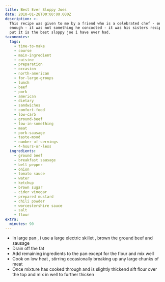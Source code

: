 ```yaml
---
title: Best Ever Sloppy Joes
date: 2010-01-28T00:00:00.000Z
description: >-
  This recipe was given to me by a friend who is a celebrated chef - oddly
  enough - it was not something he concocted - it was his sisters recipe. simply
  put it is the best sloppy joe i have ever had.
taxonomies:
  tags:
    - time-to-make
    - course
    - main-ingredient
    - cuisine
    - preparation
    - occasion
    - north-american
    - for-large-groups
    - lunch
    - beef
    - pork
    - american
    - dietary
    - sandwiches
    - comfort-food
    - low-carb
    - ground-beef
    - low-in-something
    - meat
    - pork-sausage
    - taste-mood
    - number-of-servings
    - 4-hours-or-less
  ingredients:
    - ground beef
    - breakfast sausage
    - bell pepper
    - onion
    - tomato sauce
    - water
    - ketchup
    - brown sugar
    - cider vinegar
    - prepared mustard
    - chili powder
    - worcestershire sauce
    - salt
    - flour
extra:
  minutes: 90
---
```

 - In large pan , i use a large electric skillet , brown the ground beef and sausage
 - Drain off the fat
 - Add remaining ingredients to the pan except for the flour and mix well
 - Cook on low heat , stirring occasionally breaking up any large chunks of meat
 - Once mixture has cooked through and is slightly thickend sift flour over the top and mix in well to further thicken
